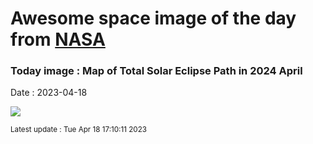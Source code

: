 
# Awesome space image of the day from [NASA](https://api.nasa.gov/)

### Today image : Map of Total Solar Eclipse Path in 2024 April
Date : 2023-04-18

![](https://apod.nasa.gov/apod/image/2304/EclipseMap_nasa_1080.jpg)

<small>Latest update : Tue Apr 18 17:10:11 2023</small>
        